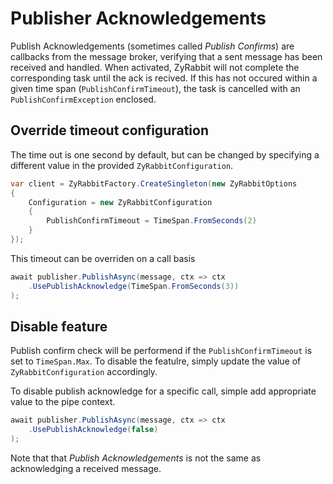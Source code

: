 # Publisher Acknowledgements

Publish Acknowledgements (sometimes called _Publish Confirms_) are callbacks from the message broker, verifying that a sent message has been received and handled. When activated, ZyRabbit will not complete the corresponding task until the ack is recived. If this has not occured within a given time span (`PublishConfirmTimeout`), the task is cancelled with an `PublishConfirmException` enclosed.

## Override timeout configuration

The time out is one second by default, but can be changed by specifying a different value in the provided `ZyRabbitConfiguration`.

```csharp
var client = ZyRabbitFactory.CreateSingleton(new ZyRabbitOptions
{
    Configuration = new ZyRabbitConfiguration
    {
        PublishConfirmTimeout = TimeSpan.FromSeconds(2)
    }
});
```

This timeout can be overriden on a call basis

```csharp
await publisher.PublishAsync(message, ctx => ctx
    .UsePublishAcknowledge(TimeSpan.FromSeconds(3))
);
```

## Disable feature

Publish confirm check will be performend if the `PublishConfirmTimeout` is set to `TimeSpan.Max`. To disable the  featulre, simply update the value of `ZyRabbitConfiguration` accordingly.

To disable publish acknowledge for a specific call, simple add appropriate value to the pipe context.

```csharp
await publisher.PublishAsync(message, ctx => ctx
    .UsePublishAcknowledge(false)
);
```

Note that that _Publish Acknowledgements_ is not the same as acknowledging a received message.

